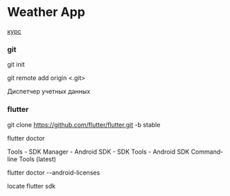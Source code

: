 # Weather App

[курс](https://gitlab.com/Erthela/fourth-mobile-dev)


### git

git init

git remote add origin <.git>

Диспетчер учетных данных

###  flutter

git clone https://github.com/flutter/flutter.git -b stable

flutter doctor

Tools - SDK Manager - Android SDK - SDK Tools - Android SDK Command-line Tools (latest)

flutter doctor --android-licenses

locate flutter sdk